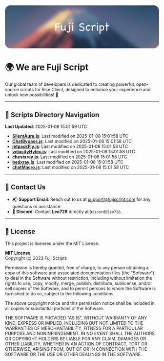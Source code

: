 ![Banner](.github/b.webp)

# 🌍 **We are Fuji Script**

Our global team of developers is dedicated to creating powerful, open-source scripts for Rise Client, designed to enhance your experience and unlock new possibilities! 🌟

---
<!-- SCRIPTS_NAVIGATION_START -->
## 📂 **Scripts Directory Navigation**

**Last Updated**: 2025-01-08 15:01:59 UTC

- **[SilentAura.js](scripts/SilentAura.js)**: Last modified on 2025-01-08 15:01:58 UTC
- **[ChatBypass.js](scripts/ChatBypass.js)**: Last modified on 2025-01-08 15:01:58 UTC
- **[jetpackFly.js](scripts/jetpackFly.js)**: Last modified on 2025-01-08 15:01:58 UTC
- **[velocityHylex.js](scripts/velocityHylex.js)**: Last modified on 2025-01-08 15:01:58 UTC
- **[chestxray.js](scripts/chestxray.js)**: Last modified on 2025-01-08 15:01:58 UTC
- **[bedxray.js](scripts/bedxray.js)**: Last modified on 2025-01-08 15:01:58 UTC
- **[chatMacro.js](scripts/chatMacro.js)**: Last modified on 2025-01-08 15:01:58 UTC

<!-- SCRIPTS_NAVIGATION_END -->

---

## 💬 **Contact Us**  
- 📬 **Support Email**: Reach out to us at [support@fujiscript.com](mailto:support@fujiscript.com) for any questions or assistance.  
- 💬 **Discord**: Contact **Leo728** directly at `Discord@leo728`.

---

## 📜 **License**

This project is licensed under the MIT License.  

**MIT License**  
Copyright (c) 2023 Fuji Scripts  

Permission is hereby granted, free of charge, to any person obtaining a copy of this software and associated documentation files (the "Software"), to deal in the Software without restriction, including without limitation the rights to use, copy, modify, merge, publish, distribute, sublicense, and/or sell copies of the Software, and to permit persons to whom the Software is furnished to do so, subject to the following conditions:  

The above copyright notice and this permission notice shall be included in all copies or substantial portions of the Software.  

THE SOFTWARE IS PROVIDED "AS IS", WITHOUT WARRANTY OF ANY KIND, EXPRESS OR IMPLIED, INCLUDING BUT NOT LIMITED TO THE WARRANTIES OF MERCHANTABILITY, FITNESS FOR A PARTICULAR PURPOSE AND NONINFRINGEMENT. IN NO EVENT SHALL THE AUTHORS OR COPYRIGHT HOLDERS BE LIABLE FOR ANY CLAIM, DAMAGES OR OTHER LIABILITY, WHETHER IN AN ACTION OF CONTRACT, TORT OR OTHERWISE, ARISING FROM, OUT OF OR IN CONNECTION WITH THE SOFTWARE OR THE USE OR OTHER DEALINGS IN THE SOFTWARE.  
